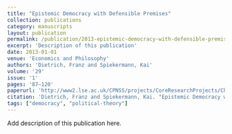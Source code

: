 ```yaml
---
title: "Epistemic Democracy with Defensible Premises"
collection: publications
category: manuscripts
layout: publication
permalink: /publication/2013-epistemic-democracy-with-defensible-premises
excerpt: 'Description of this publication'
date: 2013-01-01
venue: 'Economics and Philosophy'
authors: 'Dietrich, Franz and Spiekermann, Kai'
volume: '29'
issue: '1'
pages: '87–120'
paperurl: 'http://www2.lse.ac.uk/CPNSS/projects/CoreResearchProjects/ChoiceGroup/PDF_files/WP7_1.pdf'
citation: 'Dietrich, Franz and Spiekermann, Kai. "Epistemic Democracy with Defensible Premises." <em>Economics and Philosophy</em> 29, no. 1 (2013): 87–120.'
tags: ["democracy", "political-theory"]
---
```


Add description of this publication here.
